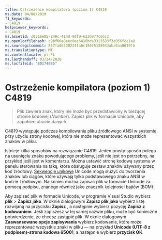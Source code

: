 ```yaml
---
title: Ostrzeżenie kompilatora (poziom 1) C4819
ms.date: 04/08/2019
f1_keywords:
- C4819
helpviewer_keywords:
- C4819
ms.assetid: c0316e85-249c-414d-9df0-622d077c6bc2
ms.openlocfilehash: c9bf60e8eec0ee6416bda3323583f3e056fce1a8
ms.sourcegitcommit: 857fa6b530224fa6c18675138043aba9aa0619fb
ms.translationtype: MT
ms.contentlocale: pl-PL
ms.lasthandoff: 03/24/2020
ms.locfileid: "80174885"
---
```

# <a name="compiler-warning-level-1-c4819"></a>Ostrzeżenie kompilatora (poziom 1) C4819

> Plik zawiera znak, który nie może być przedstawiony w bieżącej stronie kodowej (*Number*). Zapisz plik w formacie Unicode, aby zapobiec utracie danych.

C4819 występuje podczas kompilowania pliku źródłowego ANSI w systemie przy użyciu strony kodowej, która nie może reprezentować wszystkich znaków w pliku.

Istnieje kilka sposobów na rozwiązanie C4819. Jeden prosty sposób polega na usunięciu znaku powodującego problemy, jeśli nie jest on potrzebny, na przykład jeśli jest w komentarzu. Można ustawić stronę kodową systemu w panelu sterowania na taką, która obsługuje zestaw znaków używany przez kod źródłowy. [Sekwencje unikowe](/cpp/c-language/escape-sequences) Unicode mogą służyć do tworzenia znaków lub ciągów, które używają tylko podstawowego znaku ANSI w kodzie źródłowym. Na koniec można zapisać plik w formacie Unicode za pomocą podpisu, znanego również jako znacznik kolejności bajtów (BOM).

Aby zapisać plik w formacie Unicode, w programie Visual Studio wybierz **plik** > **Zapisz jako**. W oknie dialogowym **Zapisz plik jako** wybierz listę rozwijaną na przycisku **Zapisz** , a następnie wybierz pozycję **Zapisz z kodowaniem**. Jeśli zapiszesz w tej samej nazwie pliku, może być konieczne potwierdzenie, że chcesz zastąpić plik. W oknie dialogowym **Zaawansowane opcje zapisywania** wybierz kodowanie, które może reprezentować wszystkie znaki w pliku — na przykład **Unicode (UTF-8 z podpisem)-strona kodowa 65001**, a następnie wybierz **przycisk OK**.

